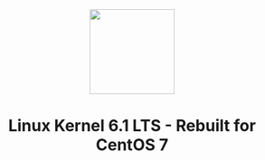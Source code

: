 <div align="center">
<img src="https://github-production-user-asset-6210df.s3.amazonaws.com/16485166/263130623-3f9e5945-cc0c-44b9-b6fc-f9de2b8b9ce6.png" height="150.0px"/>
<h1 align="center">Linux Kernel 6.1 LTS - Rebuilt for CentOS 7</h1>
</div>
